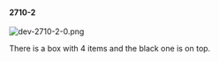 #### 2710-2
![dev-2710-2-0.png](https://github.com/lil-lab/nlvr/raw/master/nlvr/dev/images/3/dev-2710-2-0.png "dev-2710-2-0.png")

There is a box with 4 items and the black one is on top.